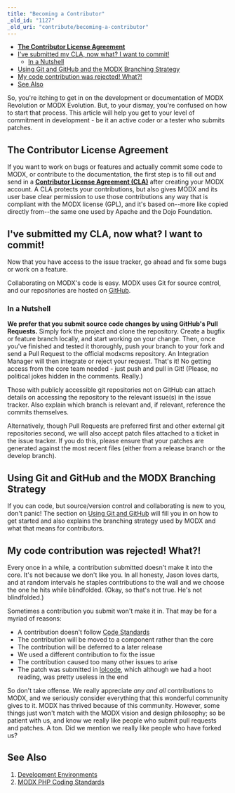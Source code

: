 ```yaml
---
title: "Becoming a Contributor"
_old_id: "1127"
_old_uri: "contribute/becoming-a-contributor"
---
```


- [**The Contributor License Agreement**](#BecomingaContributor-)
- [I've submitted my CLA, now what? I want to commit!](#BecomingaContributor-I%27vesubmittedmyCLA%2Cnowwhat%3FIwanttocommit%5C%21)
  - [In a Nutshell](#BecomingaContributor-InaNutshell)
- [Using Git and GitHub and the MODX Branching Strategy](#BecomingaContributor-UsingGitandGitHubandtheMODXBranchingStrategy)
- [My code contribution was rejected! What?!](#BecomingaContributor-Mycodecontributionwasrejected%5C%21What%3F%5C%21)
- [See Also](#BecomingaContributor-SeeAlso)



So, you're itching to get in on the development or documentation of MODX Revolution or MODX Evolution. But, to your dismay, you're confused on how to start that process. This article will help you get to your level of commitment in development - be it an active coder or a tester who submits patches.

## **The Contributor License Agreement**

If you want to work on bugs or features and actually commit some code to MODX, or contribute to the documentation, the first step is to fill out and send in a **[Contributor License Agreement (CLA)](http://develop.modx.com/contribute/cla/)** after creating your MODX account. A CLA protects your contributions, but also gives MODX and its user base clear permission to use those contributions any way that is compliant with the MODX license (GPL), and it's based on--more like copied directly from--the same one used by Apache and the Dojo Foundation.

## I've submitted my CLA, now what? I want to commit!

Now that you have access to the issue tracker, go ahead and fix some bugs or work on a feature.

Collaborating on MODX's code is easy. MODX uses Git for source control, and our repositories are hosted on [GitHub](http://github.com/modxcms/).

### In a Nutshell

**We prefer that you submit source code changes by using GitHub's Pull Requests.** Simply fork the project and clone the repository. Create a bugfix or feature branch locally, and start working on your change. Then, once you've finished and tested it thoroughly, push your branch to your fork and send a Pull Request to the official modxcms repository. An Integration Manager will then integrate or reject your request. That's it! No getting access from the core team needed - just push and pull in Git! (Please, no political jokes hidden in the comments. Really.)

Those with publicly accessible git repositories not on GitHub can attach details on accessing the repository to the relevant issue(s) in the issue tracker. Also explain which branch is relevant and, if relevant, reference the commits themselves.

Alternatively, though Pull Requests are preferred first and other external git repositories second, we will also accept patch files attached to a ticket in the issue tracker. If you do this, please ensure that your patches are generated against the most recent files (either from a release branch or the develop branch).

## Using Git and GitHub and the MODX Branching Strategy

If you can code, but source/version control and collaborating is new to you, don't panic! The section on [Using Git and GitHub](/community/contribute/using-git-and-github/ "Using Git and GitHub") will fill you in on how to get started and also explains the branching strategy used by MODX and what that means for contributors.

## My code contribution was rejected! What?!

Every once in a while, a contribution submitted doesn't make it into the core. It's not because we don't like you. In all honesty, Jason loves darts, and at random intervals he staples contributions to the wall and we choose the one he hits while blindfolded. (Okay, so that's not true. He's not blindfolded.)

Sometimes a contribution you submit won't make it in. That may be for a myriad of reasons:

- A contribution doesn't follow [Code Standards](developing-in-modx/code-standards "Code Standards")
- The contribution will be moved to a component rather than the core
- The contribution will be deferred to a later release
- We used a different contribution to fix the issue
- The contribution caused too many other issues to arise
- The patch was submitted in [lolcode](http://lolcode.com/), which although we had a hoot reading, was pretty useless in the end

So don't take offense. We really appreciate _any and all_ contributions to MODX, and we seriously consider everything that this wonderful community gives to it. MODX has thrived because of this community. However, some things just won't match with the MODX vision and design philosophy; so be patient with us, and know we really like people who submit pull requests and patches. A ton. Did we mention we really like people who have forked us?

## See Also

1. [Development Environments](/community/contribute/becoming-a-contributor/development-environments)
2. [MODX PHP Coding Standards](/community/contribute/becoming-a-contributor/modx-php-coding-standards)